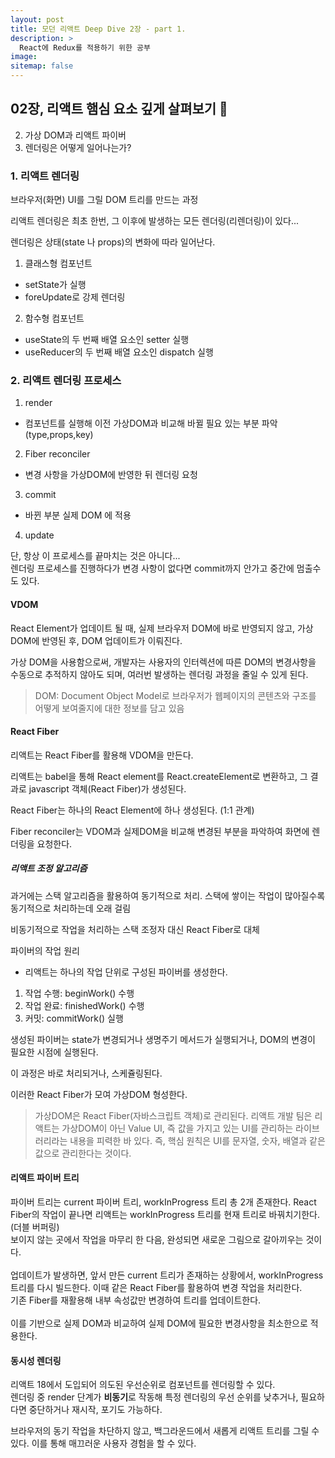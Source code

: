 ```yaml
---
layout: post
title: 모던 리액트 Deep Dive 2장 - part 1.
description: >
  React에 Redux를 적용하기 위한 공부
image:
sitemap: false
---
```


## 02장, 리액트 햄심 요소 깊게 살펴보기 📑

2. 가상 DOM과 리액트 파이버
3. 렌더링은 어떻게 일어나는가?

### 1. 리액트 렌더링

브라우저(화면) UI를 그릴 DOM 트리를 만드는 과정

리액트 렌더링은 최초 한번, 그 이후에 발생하는 모든 렌더링(리렌더링)이 있다...

렌더링은 상태(state 나 props)의 변화에 따라 일어난다.

1. 클래스형 컴포넌트

- setState가 실행
- foreUpdate로 강제 렌더링

2. 함수형 컴포넌트

- useState의 두 번째 배열 요소인 setter 실행
- useReducer의 두 번째 배열 요소인 dispatch 실행

### 2. 리액트 렌더링 프로세스

1. render

- 컴포넌트를 실행해 이전 가상DOM과 비교해 바뀔 필요 있는 부분 파악(type,props,key)

2. Fiber reconciler

- 변경 사항을 가상DOM에 반영한 뒤 렌더링 요청

3. commit

- 바뀐 부분 실제 DOM 에 적용

4. update

단, 항상 이 프로세스를 끝마치는 것은 아니다...<br/>
렌더링 프로세스를 진행하다가 변경 사항이 없다면 commit까지 안가고 중간에 멈출수도 있다.

#### VDOM

React Element가 업데이트 될 때, 실제 브라우저 DOM에 바로 반영되지 않고,
가상 DOM에 반영된 후, DOM 업데이트가 이뤄진다.

가상 DOM을 사용함으로써, 개발자는 사용자의 인터렉션에 따른 DOM의 변경사항을 수동으로 추적하지 않아도 되며, 여러번 발생하는 렌더링 과정을 줄일 수 있게 된다.

> DOM: Document Object Model로 브라우저가 웹페이지의 콘텐츠와 구조를 어떻게 보여줄지에 대한 정보를 담고 있음

#### React Fiber

리액트는 React Fiber를 활용해 VDOM을 만든다.

리액트는 babel을 통해 React element를 React.createElement로 변환하고, 그 결과로 javascript 객체(React Fiber)가 생성된다.

React Fiber는 하나의 React Element에 하나 생성된다. (1:1 관계)

Fiber reconciler는 VDOM과 실제DOM을 비교해 변경된 부분을 파악하여 화면에 렌더링을 요청한다.

##### 리액트 조정 알고리즘

과거에는 스택 알고리즘을 활용하여 동기적으로 처리.
스택에 쌓이는 작업이 많아질수록 동기적으로 처리하는데 오래 걸림

비동기적으로 작업을 처리하는 스택 조정자 대신 React Fiber로 대체

파이버의 작업 원리

- 리액트는 하나의 작업 단위로 구성된 파이버를 생성한다.

1. 작업 수행: beginWork() 수행
2. 작업 완료: finishedWork() 수행
3. 커밋: commitWork() 실행

생성된 파이버는 state가 변경되거나 생명주기 메서드가 실행되거나, DOM의 변경이 필요한 시점에 실행된다.

이 과정은 바로 처리되거나, 스케쥴링된다.

이러한 React Fiber가 모여 가상DOM 형성한다.

> 가상DOM은 React Fiber(자바스크립트 객체)로 관리된다. 리액트 개발 팀은 리액트는 가상DOM이 아닌 Value UI, 즉 값을 가지고 있는 UI를 관리하는 라이브러리라는 내용을 피력한 바 있다. 즉, 핵심 원칙은 UI를 문자열, 숫자, 배열과 같은 값으로 관리한다는 것이다.

#### 리액트 파이버 트리

파이버 트리는 current 파이버 트리, workInProgress 트리 총 2개 존재한다.
React Fiber의 작업이 끝나면 리액트는 workInProgress 트리를 현재 트리로 바꿔치기한다.(더블 버퍼링)<br/>
보이지 않는 곳에서 작업을 마무리 한 다음, 완성되면 새로운 그림으로 갈아끼우는 것이다.
<br/><br/>
업데이트가 발생하면, 앞서 만든 current 트리가 존재하는 상황에서, workInProgress트리를 다시 빌드한다. 이때 같은 React Fiber를 활용하여 변경 작업을 처리한다.<br/> 기존 Fiber를 재활용해 내부 속성값만 변경하여 트리를 업데이트한다.
<br/><br/>
이를 기반으로 실제 DOM과 비교하여 실제 DOM에 필요한 변경사항을 최소한으로 적용한다.

#### 동시성 렌더링

리액트 18에서 도입되어 의도된 우선순위로 컴포넌트를 렌더링할 수 있다.<br/>
렌더링 중 render 단계가 **비동기**로 작동해 특정 렌더링의 우선 순위를 낮추거나,
필요하다면 중단하거나 재시작, 포기도 가능하다.

브라우저의 동기 작업을 차단하지 않고, 백그라운드에서 새롭게 리액트 트리를 그릴 수 있다. 이를 통해 매끄러운 사용자 경험을 할 수 있다.
